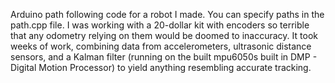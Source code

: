 Arduino path following code for a robot I made. You can specify paths in the path.cpp file. I was working with a 20-dollar kit with encoders so terrible that any odometry relying on them would be doomed to inaccuracy. It took weeks of work, combining data from accelerometers, ultrasonic distance sensors, and a Kalman filter (running on the built mpu6050s built in DMP - Digital Motion Processor) to yield anything resembling accurate tracking.
